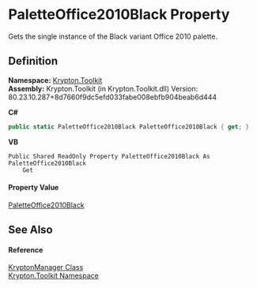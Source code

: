 # PaletteOffice2010Black Property


Gets the single instance of the Black variant Office 2010 palette.



## Definition
**Namespace:** <a href="79d2eac2-21f4-54ff-7552-b20c33c30600.md">Krypton.Toolkit</a>  
**Assembly:** Krypton.Toolkit (in Krypton.Toolkit.dll) Version: 80.23.10.287+8d7660f9dc5efd033fabe008ebfb904beab6d444

**C#**
``` C#
public static PaletteOffice2010Black PaletteOffice2010Black { get; }
```
**VB**
``` VB
Public Shared ReadOnly Property PaletteOffice2010Black As PaletteOffice2010Black
	Get
```



#### Property Value
<a href="c31f6629-82fa-f56e-94c7-182a7df4ada5.md">PaletteOffice2010Black</a>

## See Also


#### Reference
<a href="fd000c89-b24b-9dde-c880-bccf31b10060.md">KryptonManager Class</a>  
<a href="79d2eac2-21f4-54ff-7552-b20c33c30600.md">Krypton.Toolkit Namespace</a>  
